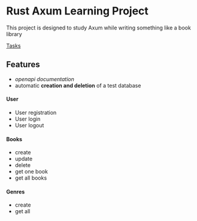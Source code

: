 # Rust Axum Learning Project

This project is designed to study Axum while writing something like a book library

[Tasks](todo.md)

## Features

- _openapi documentation_
- automatic **creation and deletion** of a test database

#### User
- User registration
- User login
- User logout

#### Books

 - create
 - update
 - delete
 - get one book
 - get all books

#### Genres

 - create
 - get all
